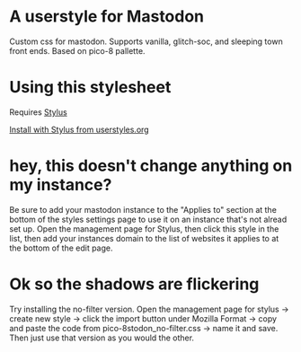 # A userstyle for Mastodon
Custom css for mastodon. Supports vanilla, glitch-soc, and sleeping town front ends. Based on pico-8 pallette.
# Using this stylesheet
Requires [Stylus](https://add0n.com/stylus.html)

[Install with Stylus from userstyles.org](https://userstyles.org/styles/163455/pico-8stodon) 

# hey, this doesn't change anything on my instance?
Be sure to add your mastodon instance to the "Applies to" section at the bottom of the styles settings page to use it on an instance that's not alread set up. Open the management page for Stylus, then click this style in the list, then add your instances domain to the list of websites it applies to at the bottom of the edit page.

# Ok so the shadows are flickering
Try installing the no-filter version. Open the management page for stylus -> create new style -> click the import button under Mozilla Format -> copy and paste the code from pico-8stodon_no-filter.css -> name it and save. Then just use that version as you would the other.
